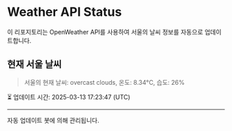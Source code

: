 
# Weather API Status

이 리포지토리는 OpenWeather API를 사용하여 서울의 날씨 정보를 자동으로 업데이트합니다.

## 현재 서울 날씨
> 서울의 현재 날씨: overcast clouds, 온도: 8.34°C, 습도: 26%

⏳ 업데이트 시간: 2025-03-13 17:23:47 (UTC)

---
자동 업데이트 봇에 의해 관리됩니다.
